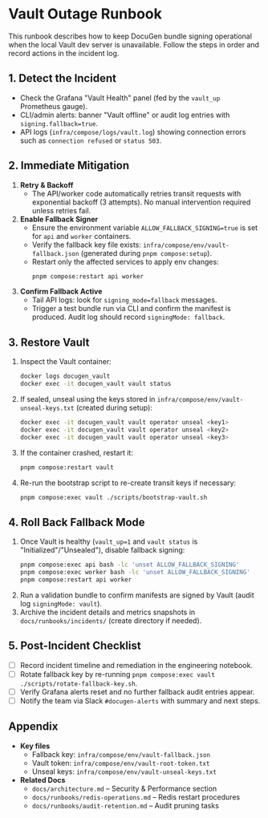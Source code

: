 # Vault Outage Runbook

This runbook describes how to keep DocuGen bundle signing operational when the local Vault dev server is unavailable. Follow the steps in order and record actions in the incident log.

## 1. Detect the Incident
- Check the Grafana "Vault Health" panel (fed by the `vault_up` Prometheus gauge).
- CLI/admin alerts: banner "Vault offline" or audit log entries with `signing.fallback=true`.
- API logs (`infra/compose/logs/vault.log`) showing connection errors such as `connection refused` or `status 503`.

## 2. Immediate Mitigation
1. **Retry & Backoff**
   - The API/worker code automatically retries transit requests with exponential backoff (3 attempts). No manual intervention required unless retries fail.
2. **Enable Fallback Signer**
   - Ensure the environment variable `ALLOW_FALLBACK_SIGNING=true` is set for `api` and `worker` containers.
   - Verify the fallback key file exists: `infra/compose/env/vault-fallback.json` (generated during `pnpm compose:setup`).
   - Restart only the affected services to apply env changes:
     ```bash
     pnpm compose:restart api worker
     ```
3. **Confirm Fallback Active**
   - Tail API logs: look for `signing_mode=fallback` messages.
   - Trigger a test bundle run via CLI and confirm the manifest is produced. Audit log should record `signingMode: fallback`.

## 3. Restore Vault
1. Inspect the Vault container:
   ```bash
   docker logs docugen_vault
   docker exec -it docugen_vault vault status
   ```
2. If sealed, unseal using the keys stored in `infra/compose/env/vault-unseal-keys.txt` (created during setup):
   ```bash
   docker exec -it docugen_vault vault operator unseal <key1>
   docker exec -it docugen_vault vault operator unseal <key2>
   docker exec -it docugen_vault vault operator unseal <key3>
   ```
3. If the container crashed, restart it:
   ```bash
   pnpm compose:restart vault
   ```
4. Re-run the bootstrap script to re-create transit keys if necessary:
   ```bash
   pnpm compose:exec vault ./scripts/bootstrap-vault.sh
   ```

## 4. Roll Back Fallback Mode
1. Once Vault is healthy (`vault_up=1` and `vault status` is "Initialized"/"Unsealed"), disable fallback signing:
   ```bash
   pnpm compose:exec api bash -lc 'unset ALLOW_FALLBACK_SIGNING'
   pnpm compose:exec worker bash -lc 'unset ALLOW_FALLBACK_SIGNING'
   pnpm compose:restart api worker
   ```
2. Run a validation bundle to confirm manifests are signed by Vault (audit log `signingMode: vault`).
3. Archive the incident details and metrics snapshots in `docs/runbooks/incidents/` (create directory if needed).

## 5. Post-Incident Checklist
- [ ] Record incident timeline and remediation in the engineering notebook.
- [ ] Rotate fallback key by re-running `pnpm compose:exec vault ./scripts/rotate-fallback-key.sh`.
- [ ] Verify Grafana alerts reset and no further fallback audit entries appear.
- [ ] Notify the team via Slack `#docugen-alerts` with summary and next steps.

## Appendix
- **Key files**
  - Fallback key: `infra/compose/env/vault-fallback.json`
  - Vault token: `infra/compose/env/vault-root-token.txt`
  - Unseal keys: `infra/compose/env/vault-unseal-keys.txt`
- **Related Docs**
  - `docs/architecture.md` – Security & Performance section
  - `docs/runbooks/redis-operations.md` – Redis restart procedures
  - `docs/runbooks/audit-retention.md` – Audit pruning tasks
